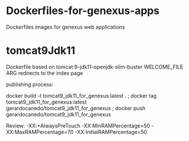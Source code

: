 # Dockerfiles-for-genexus-apps
Dockerfiles images for genexus web applications


# tomcat9Jdk11
Dockerfile based on tomcat:9-jdk11-openjdk-slim-buster
WELCOME_FILE ARG redirects to the index page

publishing process:

docker build -t tomcat9_jdk11_for_genexus:latest . ;
docker tag tomcat9_jdk11_for_genexus:latest gerardocanedo/tomcat9_jdk11_for_genexus ;
docker push gerardocanedo/tomcat9_jdk11_for_genexus

Review:
-XX:+AlwaysPreTouch -XX:MinRAMPercentage=50 -XX:MaxRAMPercentage=70 -XX:InitialRAMPercentage=50
